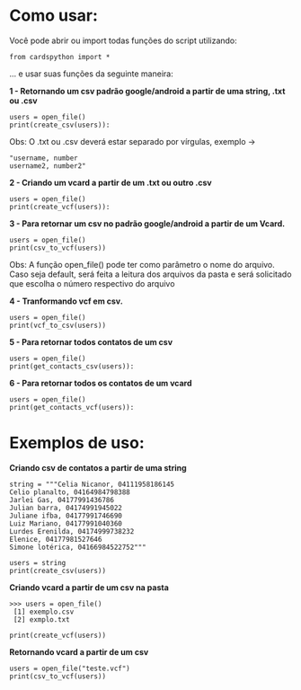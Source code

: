 # Como usar:
Você pode abrir ou import todas funções do script utilizando: 
```
from cardspython import *
````
... e usar suas funções da seguinte maneira:

**1 - Retornando um csv padrão google/android a partir de uma string, .txt ou .csv**
```
users = open_file()
print(create_csv(users)):
```
Obs: O .txt ou .csv deverá estar separado por vírgulas, exemplo -> 
```
"username, number
username2, number2"
```
**2 - Criando um vcard a partir de um .txt ou outro .csv**
```
users = open_file()
print(create_vcf(users)):
```

**3 - Para retornar um csv no padrão google/android a partir de um Vcard.**
```
users = open_file()
print(csv_to_vcf(users))
```
 Obs: A função open_file() pode ter como parâmetro o nome do arquivo. Caso seja default, será feita a leitura dos arquivos da pasta e será solicitado que escolha o número respectivo do arquivo
 
**4 - Tranformando vcf em csv.**
```
users = open_file()
print(vcf_to_csv(users))
```

**5 - Para retornar todos contatos de um csv**
```
users = open_file()
print(get_contacts_csv(users)):
```

**6 - Para retornar todos os contatos de um vcard**
```
users = open_file()
print(get_contacts_vcf(users)):
```

# Exemplos de uso:
**Criando csv de contatos a partir de uma string**
```
string = """Celia Nicanor, 04111958186145
Celio planalto, 04164984798388
Jarlei Gas, 04177991436786
Julian barra, 04174991945022
Juliane ifba, 04177991746690
Luiz Mariano, 04177991040360
Lurdes Erenilda, 04174999738232
Elenice, 04177981527646
Simone lotérica, 04166984522752"""

users = string
print(create_csv(users))
```

**Criando vcard a partir de um csv na pasta**
```
>>> users = open_file()
 [1] exemplo.csv
 [2] exmplo.txt
    
print(create_vcf(users))
```

**Retornando vcard a partir de um csv**
```
users = open_file("teste.vcf")
print(csv_to_vcf(users))
```


